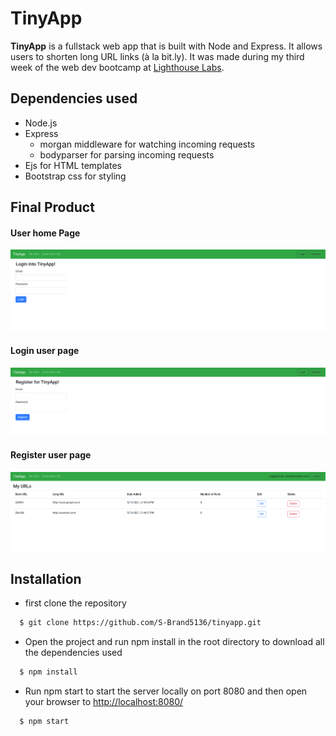 # TinyApp

  **TinyApp** is a fullstack web app that is built with Node and Express. It allows users to shorten long URL links (à la bit.ly). It was made during my third week of the web dev bootcamp at [Lighthouse Labs](https://www.lighthouselabs.ca/).

## Dependencies used

  - Node.js
  - Express
    - morgan middleware for watching incoming requests
    - bodyparser for parsing incoming requests
  - Ejs for HTML templates
  - Bootstrap css for styling

## Final Product

#### User home Page
!["Image of main user homepage"](https://github.com/S-Brand5136/tinyapp/blob/master/docs/tinyApp_login.png)

#### Login user page 
!["Image of login page"](https://github.com/S-Brand5136/tinyapp/blob/master/docs/tinyApp_register.png)

#### Register user page
!["Image of register page"](https://github.com/S-Brand5136/tinyapp/blob/master/docs/tinyApp_urls.png)

## Installation
  - first clone the repository
  ```bash
    $ git clone https://github.com/S-Brand5136/tinyapp.git
  ```
  - Open the project and run npm install in the root directory to download all the dependencies used
  ```bash
    $ npm install
  ```
  - Run npm start to start the server locally on port 8080 and then open your browser to [http://localhost:8080/](http://localhost:8080/)
  ```bash
    $ npm start
  ```